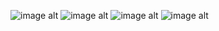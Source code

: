 
![image alt](https://github.com/user-attachments/assets/a5365818-ecae-414d-a60f-046f789584b5)
![image alt](https://github.com/user-attachments/assets/f83339f6-5d3f-4b8c-a892-2645dc0f2bab)
![image alt](https://github.com/user-attachments/assets/dcef3e55-2fb3-4ef2-955d-f91ab311c4ce)
![image alt](https://github.com/user-attachments/assets/0b355758-44ef-41eb-b8f1-d009f6c3199e)




